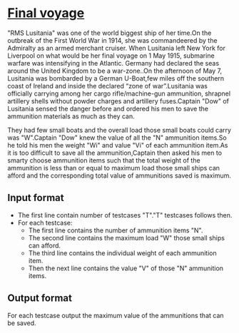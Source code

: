# [Final voyage][link]

"RMS Lusitania" was one of the world biggest ship of her time.On the outbreak of the First World War in 1914, she was commandeered by the Admiralty as an armed merchant cruiser. When Lusitania left New York for Liverpool on what would be her final voyage on 1 May 1915, submarine warfare was intensifying in the Atlantic. Germany had declared the seas around the United Kingdom to be a war-zone..On the afternoon of May 7, Lusitania was bombarded by a German U-Boat,few miles off the southern coast of Ireland and inside the declared “zone of war”.Lusitania was officially carrying among her cargo rifle/machine-gun ammunition, shrapnel artillery shells without powder charges and artillery fuses.Captain "Dow" of Lusitania sensed the danger before and ordered his men to save the ammunition materials as much as they can.

They had few small boats and the overall load those small boats could carry was "W".Captain "Dow" knew the value of all the "N" ammunition items.So he told his men the weight "Wi" and value "Vi" of each ammunition item.As it is too difficult to save all the ammunition,Captain then asked his men to smarty choose ammunition items such that the total weight of the ammunition is less than or equal to maximum load those small ships can afford and the corresponding total value of ammunitions saved is maximum.

## Input format

- The first line contain number of testcases "T"."T" testcases follows then.
- For each testcase:
  - The first line contains the number of ammunition items "N".
  - The second line contains the maximum load "W" those small ships can afford.
  - The third line contains the individual weight of each ammunition item.
  - Then the next line contains the value "V" of those "N" ammunition items.

## Output format

For each testcase output the maximum value of the ammunitions that can be saved.

[link]: https://www.hackerearth.com/practice/algorithms/dynamic-programming/2-dimensional/practice-problems/algorithm/final-voyage-1/
